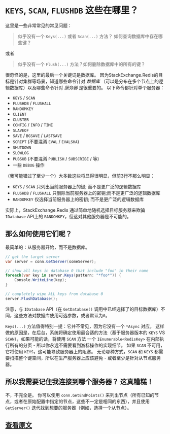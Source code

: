 ﻿`KEYS`, `SCAN`, `FLUSHDB` 这些在哪里？
===

这里是一些非常常见的常见问题：

> 似乎没有一个 `Keys(...)` 或者 `Scan(...)` 方法？ 如何查询数据库中存在哪些键？

或者

> 似乎没有一个 `Flush(...)` 方法？如何删除数据库中的所有的键？

很奇怪的是，这里的最后一个关键词是数据库。
因为StackExchange.Redis的目标是针对集群等场景，知道哪些命令针对 *数据库* （可以是分布在多个节点上的逻辑数据库）以及哪些命令针对 *服务器* 是很重要的。
以下命令都针对单个服务器：

- `KEYS` / `SCAN`
- `FLUSHDB` / `FLUSHALL`
- `RANDOMKEY`
- `CLIENT`
- `CLUSTER`
- `CONFIG` / `INFO` / `TIME`
- `SLAVEOF`
- `SAVE` / `BGSAVE` / `LASTSAVE`
- `SCRIPT` (不要混淆 `EVAL` / `EVALSHA`)
- `SHUTDOWN`
- `SLOWLOG`
- `PUBSUB` (不要混淆 `PUBLISH` / `SUBSCRIBE` / 等)
- 一些 `DEBUG` 操作

（我可能错过了至少一个）大多数这些将显得很明显，但前3行不那么明显：

- `KEYS` / `SCAN` 只列出当前服务器上的键; 而不是更广泛的逻辑数据库
- `FLUSHDB` / `FLUSHALL` 只删除当前服务器上的密钥;而不是更广泛的逻辑数据库
- `RANDOMKEY` 仅选择当前服务器上的密钥; 而不是更广泛的逻辑数据库

实际上，StackExchange.Redis 通过简单地随机选择目标服务器来欺骗 `IDatabase` API上的 `RANDOMKEY`，但这对其他服务器是不可能的。

那么如何使用它们呢？
---

最简单的：从服务器开始，而不是数据库。

```C#
// get the target server
var server = conn.GetServer(someServer);

// show all keys in database 0 that include "foo" in their name
foreach(var key in server.Keys(pattern: "*foo*")) {
    Console.WriteLine(key);
}

// completely wipe ALL keys from database 0
server.FlushDatabase();
```

注意，与 `IDatabase` API（在 `GetDatabase()` 调用中已经选择了的目标数据库）不同，这些方法对数据库使用可选参数，或者默认为`0`。

`Keys(...)` 方法值得特别一提：它并不常见，因为它没有一个 `*Async` 对应。 这样做的原因是，在后台，系统将确定使用最合适的方法（基于服务器版本的 `KEYS` VS `SCAN`），如果可能的话，将使用 `SCAN` 方法 一个 `IEnumerable<RedisKey>` 在内部执行所有的分页 - 所以你永远不需要看到游标操作的实现细节。 
如果 `SCAN` 不可用，它将使用 `KEYS`，这可能导致服务器上的阻塞。 无论哪种方式，`SCAN` 和 `KEYS` 都需要扫描整个键空间，所以在生产服务器上应该避免 - 或者至少是针对从节点服务器。

所以我需要记住我连接到哪个服务器？ 这真糟糕！
---

不，不完全是。 你可以使用 `conn.GetEndPoints()` 来列出节点（所有已知的节点，或者在原始配置中指定的节点，这些不一定是相同的东西），并且使用 `GetServer()` 迭代找到想要的服务器（例如，选择一个从节点）。

[查看原文](https://github.com/StackExchange/StackExchange.Redis/blob/master/docs/KeysScan.md)
---
